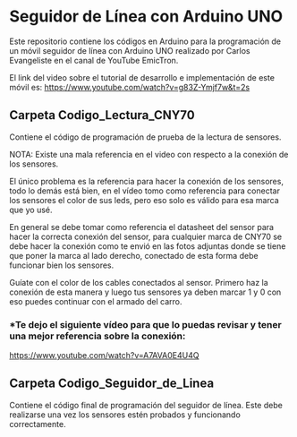 # Seguidor de Línea con Arduino UNO

Este repositorio contiene los códigos en Arduino para la programación de un móvil seguidor de línea con Arduino UNO realizado por Carlos Evangeliste en el canal de YouTube EmicTron.

El link del video sobre el tutorial de desarrollo e implementación de este móvil es: 
https://www.youtube.com/watch?v=g83Z-Ymjf7w&t=2s

## Carpeta Codigo_Lectura_CNY70

Contiene el código de programación de prueba de la lectura de sensores.

NOTA: Existe una mala referencia en el video con respecto a la conexión de los sensores.

El único problema es la referencia para hacer la conexión de los sensores, todo lo demás está bien, en el vídeo tomo como referencia para conectar los sensores el color de sus leds, pero eso solo es válido para esa marca que yo usé.  

En general se debe tomar como referencia el datasheet del sensor para hacer la correcta conexión del sensor, para cualquier marca de CNY70 se debe hacer la conexión como te envió en las fotos adjuntas donde se tiene que poner la marca al lado derecho, conectado de esta forma debe funcionar bien los sensores. 

Guíate con el color de los cables conectados al sensor. Primero haz la conexión de esta manera y luego tus sensores ya deben marcar 1 y 0 con eso puedes continuar con el armado del carro.

### *Te dejo el siguiente vídeo para que lo puedas revisar y tener una mejor referencia sobre la conexión:
https://www.youtube.com/watch?v=A7AVA0E4U4Q

## Carpeta Codigo_Seguidor_de_Linea

Contiene el código final de programación del seguidor de línea. Este debe realizarse una vez los sensores estén probados y funcionando correctamente.
